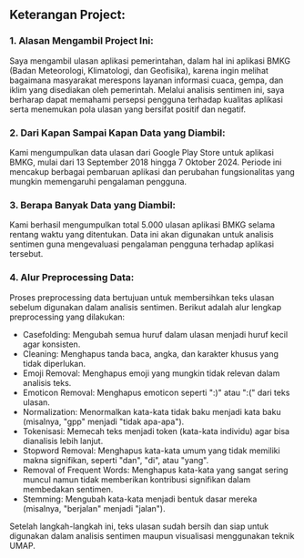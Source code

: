 ## Keterangan Project:

### 1. Alasan Mengambil Project Ini:
Saya mengambil ulasan aplikasi pemerintahan, dalam hal ini aplikasi BMKG (Badan Meteorologi, Klimatologi, dan Geofisika), karena ingin melihat bagaimana masyarakat merespons layanan informasi cuaca, gempa, dan iklim yang disediakan oleh pemerintah. Melalui analisis sentimen ini, saya berharap dapat memahami persepsi pengguna terhadap kualitas aplikasi serta menemukan pola ulasan yang bersifat positif dan negatif.

### 2. Dari Kapan Sampai Kapan Data yang Diambil:
Kami mengumpulkan data ulasan dari Google Play Store untuk aplikasi BMKG, mulai dari 13 September 2018 hingga 7 Oktober 2024. Periode ini mencakup berbagai pembaruan aplikasi dan perubahan fungsionalitas yang mungkin memengaruhi pengalaman pengguna.

### 3. Berapa Banyak Data yang Diambil:
Kami berhasil mengumpulkan total 5.000 ulasan aplikasi BMKG selama rentang waktu yang ditentukan. Data ini akan digunakan untuk analisis sentimen guna mengevaluasi pengalaman pengguna terhadap aplikasi tersebut.

### 4. Alur Preprocessing Data:
Proses preprocessing data bertujuan untuk membersihkan teks ulasan sebelum digunakan dalam analisis sentimen. Berikut adalah alur lengkap preprocessing yang dilakukan:

- Casefolding: Mengubah semua huruf dalam ulasan menjadi huruf kecil agar konsisten.
- Cleaning: Menghapus tanda baca, angka, dan karakter khusus yang tidak diperlukan.
- Emoji Removal: Menghapus emoji yang mungkin tidak relevan dalam analisis teks.
- Emoticon Removal: Menghapus emoticon seperti ":)" atau ":(" dari teks ulasan.
- Normalization: Menormalkan kata-kata tidak baku menjadi kata baku (misalnya, "gpp" menjadi "tidak apa-apa").
- Tokenisasi: Memecah teks menjadi token (kata-kata individu) agar bisa dianalisis lebih lanjut.
- Stopword Removal: Menghapus kata-kata umum yang tidak memiliki makna signifikan, seperti "dan", "di", atau "yang".
- Removal of Frequent Words: Menghapus kata-kata yang sangat sering muncul namun tidak memberikan kontribusi signifikan dalam membedakan sentimen.
- Stemming: Mengubah kata-kata menjadi bentuk dasar mereka (misalnya, "berjalan" menjadi "jalan").

Setelah langkah-langkah ini, teks ulasan sudah bersih dan siap untuk digunakan dalam analisis sentimen maupun visualisasi menggunakan teknik UMAP.

